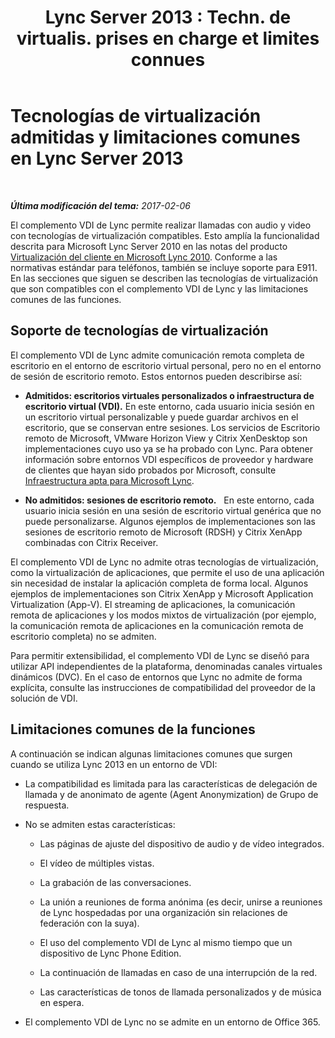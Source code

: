 ﻿---
title: "Lync Server 2013 : Techn. de virtualis. prises en charge et limites connues"
TOCTitle: Tecnologías de virtualización admitidas y limitaciones comunes
ms:assetid: 6d3d749d-e840-4c05-afae-d6e69e7616aa
ms:mtpsurl: https://technet.microsoft.com/es-es/library/JJ204982(v=OCS.15)
ms:contentKeyID: 48275578
ms.date: 02/06/2017
mtps_version: v=OCS.15
ms.translationtype: HT
---

# Tecnologías de virtualización admitidas y limitaciones comunes en Lync Server 2013

 

_**Última modificación del tema:** 2017-02-06_

El complemento VDI de Lync permite realizar llamadas con audio y video con tecnologías de virtualización compatibles. Esto amplía la funcionalidad descrita para Microsoft Lync Server 2010 en las notas del producto [Virtualización del cliente en Microsoft Lync 2010](http://go.microsoft.com/fwlink/?linkid=330447). Conforme a las normativas estándar para teléfonos, también se incluye soporte para E911. En las secciones que siguen se describen las tecnologías de virtualización que son compatibles con el complemento VDI de Lync y las limitaciones comunes de las funciones.

## Soporte de tecnologías de virtualización

El complemento VDI de Lync admite comunicación remota completa de escritorio en el entorno de escritorio virtual personal, pero no en el entorno de sesión de escritorio remoto. Estos entornos pueden describirse así:

  - **Admitidos: escritorios virtuales personalizados o infraestructura de escritorio virtual (VDI).** En este entorno, cada usuario inicia sesión en un escritorio virtual personalizable y puede guardar archivos en el escritorio, que se conservan entre sesiones. Los servicios de Escritorio remoto de Microsoft, VMware Horizon View y Citrix XenDesktop son implementaciones cuyo uso ya se ha probado con Lync. Para obtener información sobre entornos VDI específicos de proveedor y hardware de clientes que hayan sido probados por Microsoft, consulte [Infraestructura apta para Microsoft Lync](http://go.microsoft.com/fwlink/?linkid=313435).

  - **No admitidos: sesiones de escritorio remoto.**   En este entorno, cada usuario inicia sesión en una sesión de escritorio virtual genérica que no puede personalizarse. Algunos ejemplos de implementaciones son las sesiones de escritorio remoto de Microsoft (RDSH) y Citrix XenApp combinadas con Citrix Receiver.

El complemento VDI de Lync no admite otras tecnologías de virtualización, como la virtualización de aplicaciones, que permite el uso de una aplicación sin necesidad de instalar la aplicación completa de forma local. Algunos ejemplos de implementaciones son Citrix XenApp y Microsoft Application Virtualization (App-V). El streaming de aplicaciones, la comunicación remota de aplicaciones y los modos mixtos de virtualización (por ejemplo, la comunicación remota de aplicaciones en la comunicación remota de escritorio completa) no se admiten.

Para permitir extensibilidad, el complemento VDI de Lync se diseñó para utilizar API independientes de la plataforma, denominadas canales virtuales dinámicos (DVC). En el caso de entornos que Lync no admite de forma explícita, consulte las instrucciones de compatibilidad del proveedor de la solución de VDI.

## Limitaciones comunes de la funciones

A continuación se indican algunas limitaciones comunes que surgen cuando se utiliza Lync 2013 en un entorno de VDI:

  - La compatibilidad es limitada para las características de delegación de llamada y de anonimato de agente (Agent Anonymization) de Grupo de respuesta.

  - No se admiten estas características:
    
      - Las páginas de ajuste del dispositivo de audio y de vídeo integrados.
    
      - El vídeo de múltiples vistas.
    
      - La grabación de las conversaciones.
    
      - La unión a reuniones de forma anónima (es decir, unirse a reuniones de Lync hospedadas por una organización sin relaciones de federación con la suya).
    
      - El uso del complemento VDI de Lync al mismo tiempo que un dispositivo de Lync Phone Edition.
    
      - La continuación de llamadas en caso de una interrupción de la red.
    
      - Las características de tonos de llamada personalizados y de música en espera.

  - El complemento VDI de Lync no se admite en un entorno de Office 365.

